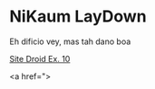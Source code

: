 # NiKaum LayDown

Eh dificio vey, mas tah dano boa 

<a href="https://nika1-laydown.github.io/HTML/exercicio10/ex010.html" target="_blank">Site Droid Ex. 10</a>

<a href=">